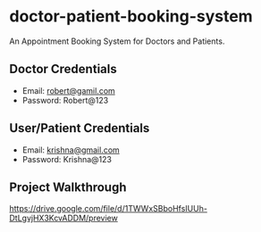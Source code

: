 # doctor-patient-booking-system
An Appointment Booking System for Doctors and Patients. 

## Doctor Credentials
- Email: robert@gamil.com
- Password: Robert@123

## User/Patient Credentials
- Email: krishna@gmail.com
- Password: Krishna@123

## Project Walkthrough
https://drive.google.com/file/d/1TWWxSBboHfsIUUh-DtLgvjHX3KcvADDM/preview
